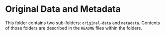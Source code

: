 # Original Data and Metadata

This folder contains two sub-folders: `original-data` and `metadata`. 
Contents of those folders are described in the `README` files within 
the folders.